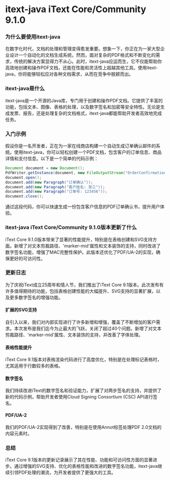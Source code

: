# itext-java iText Core/Community 9.1.0
### 为什么要使用itext-java

在数字化时代，文档的处理和管理变得愈发重要。想象一下，你正在为一家大型企业设计一个自动化的文档生成系统，然而，面对复杂的PDF格式和不断变化的需求，传统的解决方案显得力不从心。此时，itext-java应运而生，它不仅能帮助你高效地创建和操作PDF文档，还能在性能和灵活性上超越其他工具。使用itext-java，你将能够轻松应对各种文档需求，从而在竞争中脱颖而出。

### itext-java是什么

itext-java是一个开源的Java库，专门用于创建和操作PDF文档。它提供了丰富的功能，包括文本、图像、表格的处理，以及数字签名和加密等安全特性。无论是生成发票、报告，还是处理复杂的文档格式，itext-java都能帮助开发者高效地完成任务。

### 入门示例

假设你是一名开发者，正在为一家在线商店构建一个自动生成订单确认邮件的系统。使用itext-java，你可以轻松创建一个PDF文档，包含客户的订单信息、商品详情和支付信息。以下是一个简单的代码示例：

```java
Document document = new Document();
PdfWriter.getInstance(document, new FileOutputStream("OrderConfirmation.pdf"));
document.open();
document.add(new Paragraph("订单确认"));
document.add(new Paragraph("客户姓名: 张三"));
document.add(new Paragraph("订单号: 123456"));
document.close();
```

通过这段代码，你可以快速生成一份包含客户信息的PDF订单确认书，提升用户体验。

### itext-java iText Core/Community 9.1.0版本更新了什么

iText Core 9.1.0版本带来了显著的性能提升，特别是在表格创建和SVG支持方面。新增了对文本剪裁路径、'marker-mid'属性和文本装饰的支持，同时改进了数字签名功能，增强了MAC完整性保护。此版本还优化了PDF/UA-2的实现，确保更好的可访问性。

### 更新日志

为了庆祝iText成立25周年和情人节，我们推出了iText Core 9.1版本。此次发布有许多值得期待的功能，包括表格创建性能的大幅提升、SVG支持的显著扩展，以及更多数字签名的增强功能。

#### 扩展的SVG支持
自引入以来，我们对内部实现进行了许多新增和增强，覆盖了不断增加的客户需求。本次发布是我们迄今为止最大的飞跃，关闭了超过40个问题。新增了对文本剪裁路径、'marker-mid'属性、文本装饰的支持，并改善了字体处理。

#### 表格性能提升
iText Core 9.1版本对表格渲染代码进行了高度优化，特别是在处理标记表格时，尤其适用于行数较多的表格。

#### 数字签名
我们持续改进iText的数字签名和验证能力，扩展了对两步签名的支持，并提供了新的代码示例，帮助开发者使用Cloud Signing Consortium (CSC) API进行签名。

#### PDF/UA-2
我们的PDF/UA-2实现得到了改善，特别是在使用Annot标签处理PDF 2.0文档的内容元素时。

### 总结

iText Core 9.1版本的更新记录展示了其在性能、功能和可访问性方面的显著进步。通过增强的SVG支持、优化的表格性能和改进的数字签名功能，itext-java继续引领PDF处理的潮流，为开发者提供了更强大的工具。